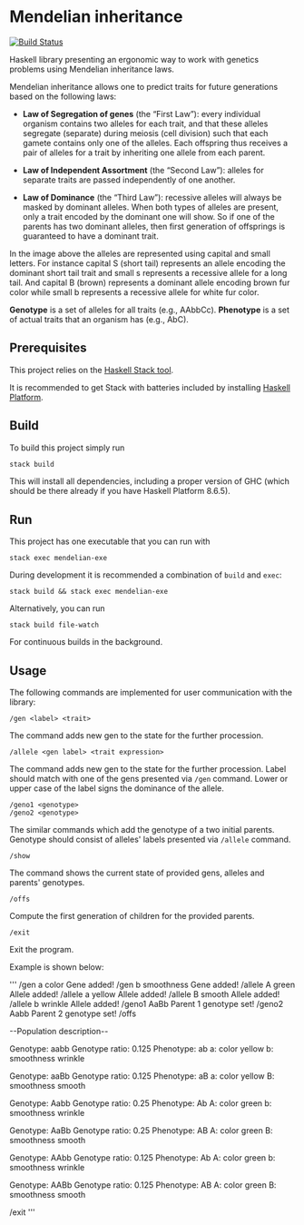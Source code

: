 # Mendelian inheritance

[![Build Status](https://travis-ci.org/iu-haskell-spring-2020/project-template.svg?branch=master)](https://travis-ci.org/iu-haskell-spring-2020/project-template)

Haskell library presenting an ergonomic way to work with genetics problems using Mendelian inheritance laws.

Mendelian inheritance allows one to predict traits for future generations based
on the following laws:

* **Law of Segregation of genes** (the “First Law”):
every individual organism contains two alleles for each trait, and that
these alleles segregate (separate) during meiosis (cell division) such
that each gamete contains only one of the alleles. Each offspring thus
receives a pair of alleles for a trait by inheriting one allele from each
parent.

* **Law of Independent Assortment** (the “Second Law”):
alleles for separate traits are passed independently of one another.

* **Law of Dominance** (the “Third Law”):
recessive alleles will always be masked by dominant alleles. When both types of alleles are present, only a trait encoded by the dominant one will show. So if one of the parents has two dominant alleles, then first generation of offsprings is guaranteed to have a dominant trait.

In the image above the alleles are represented using capital and small letters. For instance capital S (short tail) represents an allele encoding the dominant short tail trait and small s represents a recessive allele for a long tail. And capital B (brown) represents a dominant allele encoding brown fur color while small b represents a recessive allele for white fur color.

**Genotype** is a set of alleles for all traits (e.g., AAbbCc).
**Phenotype** is a set of actual traits that an organism has (e.g., AbC).

## Prerequisites

This project relies on the [Haskell Stack tool](https://docs.haskellstack.org/en/stable/README/).

It is recommended to get Stack with batteries included by
installing [Haskell Platform](https://www.haskell.org/platform/).

## Build

To build this project simply run

```sh
stack build
```

This will install all dependencies, including a proper version of GHC
(which should be there already if you have Haskell Platform 8.6.5).

## Run

This project has one executable that you can run with

```
stack exec mendelian-exe
```

During development it is recommended a combination of `build` and `exec`:

```
stack build && stack exec mendelian-exe
```

Alternatively, you can run

```
stack build file-watch
```

For continuous builds in the background.

## Usage

The following commands are implemented for user communication with the library:

```
/gen <label> <trait>
```
The command adds new gen to the state for the further procession.

```
/allele <gen label> <trait expression>
```
The command adds new gen to the state for the further procession. Label should match with one of the gens presented via `/gen` command. Lower or upper case of the label signs the dominance of the allele.

```
/geno1 <genotype>
/geno2 <genotype>
```
The similar commands which add the genotype of a two initial parents. Genotype should consist of alleles' labels presented via `/allele` command.

```
/show 
```
The command shows the current state of provided gens, alleles and parents' genotypes.

```
/offs
```
Compute the first generation of children for the provided parents.

```
/exit
```
Exit the program.

Example is shown below:

'''
/gen a color
Gene added!
/gen b smoothness
Gene added!
/allele A green
Allele added!
/allele a yellow
Allele added!
/allele B smooth
Allele added!
/allele b wrinkle
Allele added!
/geno1 AaBb
Parent 1 genotype set!
/geno2 Aabb
Parent 2 genotype set!
/offs

--Population description--

Genotype: aabb
Genotype ratio: 0.125
Phenotype: ab
a: color yellow
b: smoothness wrinkle

Genotype: aaBb
Genotype ratio: 0.125
Phenotype: aB
a: color yellow
B: smoothness smooth

Genotype: Aabb
Genotype ratio: 0.25
Phenotype: Ab
A: color green
b: smoothness wrinkle

Genotype: AaBb
Genotype ratio: 0.25
Phenotype: AB
A: color green
B: smoothness smooth

Genotype: AAbb
Genotype ratio: 0.125
Phenotype: Ab
A: color green
b: smoothness wrinkle

Genotype: AABb
Genotype ratio: 0.125
Phenotype: AB
A: color green
B: smoothness smooth

/exit
'''
